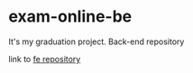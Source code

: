 # exam-online-be
It's my graduation project. Back-end repository

link to [fe repository](https://github.com/AnnatarHe/exam-online-fe)

## 